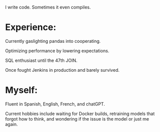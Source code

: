 I write code. Sometimes it even compiles.

# Experience:

Currently gaslighting pandas into cooperating.

Optimizing performance by lowering expectations.


SQL enthusiast until the 47th JOIN.

Once fought Jenkins in production and barely survived.


# Myself:

Fluent in Spanish, English, French, and chatGPT.

Current hobbies include waiting for Docker builds, retraining models that forgot how to think, and wondering if the issue is the model or just me again.


